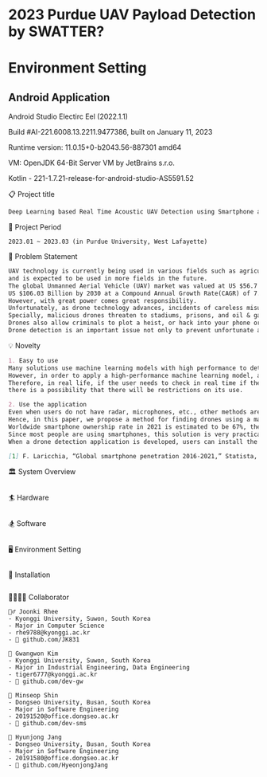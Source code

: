 # 2023 Purdue UAV Payload Detection by SWATTER?

# Environment Setting

## Android Application

Android Studio Electirc Eel (2022.1.1)

Build #AI-221.6008.13.2211.9477386, built on January 11, 2023

Runtime version: 11.0.15+0-b2043.56-887301 amd64

VM: OpenJDK 64-Bit Server VM by JetBrains s.r.o.

Kotlin - 221-1.7.21-release-for-android-studio-AS5591.52



📋 Project title
```markdown
Deep Learning based Real Time Acoustic UAV Detection using Smartphone as Edge Computing Device
```

📆 Project Period
```
2023.01 ~ 2023.03 (in Purdue University, West Lafayette)
```

📌 Problem Statement
```markdown
UAV technology is currently being used in various fields such as agriculture, communication, logistics, 
and is expected to be used in more fields in the future. 
The global Unmanned Aerial Vehicle (UAV) market was valued at US $56.7 Billion in 2021 and is estimated to reach a valuation of 
US $106.03 Billion by 2030 at a Compound Annual Growth Rate(CAGR) of 7.5% from 2022 to 2030. 
However, with great power comes great responsibility. 
Unfortunately, as drone technology advances, incidents of careless misuse, military surveillance, and malicious activity of drones have increased. 
Specially, malicious drones threaten to stadiums, prisons, and oil & gas because of their ability to carry payloads bypassing ground security. 
Drones also allow criminals to plot a heist, or hack into your phone or laptop. 
Drone detection is an important issue not only to prevent unfortunate accidents caused by drones, but also to prevent crime by detecting malicious drones.
```

💡 Novelty
```markdown
1. Easy to use
Many solutions use machine learning models with high performance to detect drones. 
However, in order to apply a high-performance machine learning model, a computer with appropriate performance is required. 
Therefore, in real life, if the user needs to check in real time if there is a drone nearby, 
there is a possibility that there will be restrictions on its use. 

2. Use the application
Even when users do not have radar, microphones, etc., other methods are needed to locate the drone. 
Hence, in this paper, we propose a method for finding drones using a machine learning-based smartphone application. 
Worldwide smartphone ownership rate in 2021 is estimated to be 67%, the same level since 2018 [1]. 
Since most people are using smartphones, this solution is very practical. 
When a drone detection application is developed, users can install the application with just a few touches and check if there is a drone near.

[1] F. Laricchia, “Global smartphone penetration 2016-2021,” Statista, 17-Jan-2023. [Online]. Available: https://www.statista.com/statistics/203734/global-smartphone-penetration-per-capita-since-2005/. [Accessed: 30-Jan-2023].
```

🏛️ System Overview
```markdown

```

🏄 Hardware
```markdown

```

🏂 Software
```markdown

```
🖥️ Environment Setting
```markdown

```

💫 Installation
```markdown

```

👨‍👩‍👧‍👦 Collaborator
```
💂‍♂️ Joonki Rhee
- Kyonggi University, Suwon, South Korea
- Major in Computer Science
- rhe9788@kyonggi.ac.kr
- 👾 github.com/JK831

💂‍ Gwangwon Kim
- Kyonggi University, Suwon, South Korea
- Major in Industrial Engineering, Data Engineering
- tiger6777@kyonggi.ac.kr
- 👾 github.com/dev-gw

💂‍ Minseop Shin
- Dongseo University, Busan, South Korea
- Major in Software Engineering
- 20191520@office.dongseo.ac.kr
- 👾 github.com/dev-sms

💂‍ Hyunjong Jang
- Dongseo University, Busan, South Korea
- Major in Software Engineering
- 20191580@office.dongseo.ac.kr
- 👾 github.com/HyeonjongJang
```
